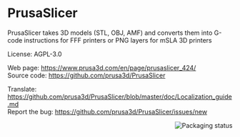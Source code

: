 # PrusaSlicer

PrusaSlicer takes 3D models (STL, OBJ, AMF) and converts them into G-code instructions for FFF printers or PNG layers for mSLA 3D printers

License: AGPL-3.0

Web page: https://www.prusa3d.com/en/page/prusaslicer_424/  
Source code: https://github.com/prusa3d/PrusaSlicer

Translate: https://github.com/prusa3d/PrusaSlicer/blob/master/doc/Localization_guide.md  
Report the bug: https://github.com/prusa3d/PrusaSlicer/issues/new  

<a href="https://repology.org/project/prusaslicer/versions">
    <img src="https://repology.org/badge/vertical-allrepos/prusaslicer.svg" alt="Packaging status" align="right">
</a>